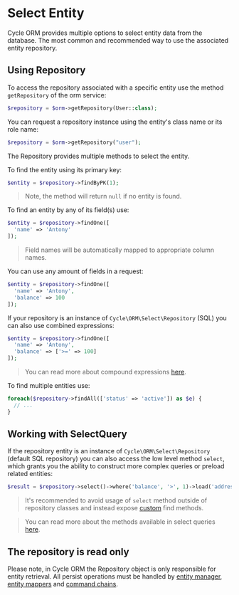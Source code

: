 # Select Entity

Cycle ORM provides multiple options to select entity data from the database. The most common and recommended way to
use the associated entity repository.

## Using Repository

To access the repository associated with a specific entity use the method `getRepository` of the orm service:

```php
$repository = $orm->getRepository(User::class);
```

You can request a repository instance using the entity's class name or its role name:

```php
$repository = $orm->getRepository("user");
```

The Repository provides multiple methods to select the entity.

To find the entity using its primary key:

```php
$entity = $repository->findByPK(1);
```

> Note, the method will return `null` if no entity is found.

To find an entity by any of its field(s) use:

```php
$entity = $repository->findOne([
  'name' => 'Antony'
]);
```

> Field names will be automatically mapped to appropriate column names.

You can use any amount of fields in a request:

```php
$entity = $repository->findOne([
  'name' => 'Antony',
  'balance' => 100
]);
```

If your repository is an instance of `Cycle\ORM\Select\Repository` (SQL) you can also use combined expressions:

```php
$entity = $repository->findOne([
  'name' => 'Antony',
  'balance' => ['>=' => 100]
]);
```

> You can read more about compound expressions [here](/docs/en/query-builder/complex.md).

To find multiple entities use:

```php
foreach($repository->findAll(['status' => 'active']) as $e) {
  // ...
}
```

## Working with SelectQuery

If the repository entity is an instance of `Cycle\ORM\Select\Repository` (default SQL repository) you can also access
the low level method `select`, which grants you the ability to construct more complex queries or preload related
entities:

```php
$result = $repository->select()->where('balance', '>', 1)->load('address')->fetchAll();
```

> It's recommended to avoid usage of `select` method outside of repository classes and instead expose 
> [custom](/docs/en/basic/repository.md) find methods.

> You can read more about the methods available in select queries [here](/docs/en/database/query-builders.md).

## The repository is read only

Please note, in Cycle ORM the Repository object is only responsible for entity retrieval. All persist operations must be
handled by [entity manager](/docs/en/advanced/entity-manager.md), [entity mappers](/docs/en/mapper/about.md) 
and [command chains](/docs/en/advanced/command.md).
